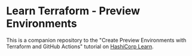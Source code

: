# Learn Terraform - Preview Environments

This is a companion repository to the "Create Preview Environments with Terraform and GitHub Actions" tutorial on [HashiCorp Learn](https://learn.hashicorp.com/tutorials/terraform/preview-environments-vercel).


